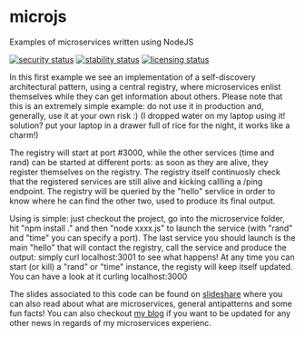 # microjs
Examples of microservices written using NodeJS


[![security status](https://qa.meterian.io/badge/pb/7c6196f9-2f53-44fa-bdd2-2bb986e5b034/security)](https://qa.meterian.io/projects/?pid=7c6196f9-2f53-44fa-bdd2-2bb986e5b034) [![stability status](https://qa.meterian.io/badge/pb/7c6196f9-2f53-44fa-bdd2-2bb986e5b034/stability)](https://qa.meterian.io/projects/?pid=7c6196f9-2f53-44fa-bdd2-2bb986e5b034) [![licensing status](https://qa.meterian.io/badge/pb/7c6196f9-2f53-44fa-bdd2-2bb986e5b034/licensing)](https://qa.meterian.io/projects/?pid=7c6196f9-2f53-44fa-bdd2-2bb986e5b034)

In this first example we see an implementation of a self-discovery architectural pattern, using a central registry, where microservices enlist themselves while they can get information about others. Please note that this is an extremely simple example: do not use it in production and, generally, use it at your own risk :) (I dropped water on my laptop using it! solution? put your laptop in a drawer full of rice for the night, it works like a charm!)

The registry will start at port #3000, while the other services (time and rand) can be started at different ports: as soon as they are alive, they register themselves on the registry. The registry itself continuosly check that the registered services are still alive and kicking callling a /ping endpoint. The registry will be queried by the "hello" servlice in order to know where he can find the other two, used to produce its final output.

Using is simple: just checkout the project, go into the microservice folder, hit "npm install ." and then "node xxxx.js" to launch the service (with "rand" and "time" you can specify a port). The last service you should launch is the main "hello" that will contact the registry, call the service and produce the output: simply curl localhost:3001 to see what happens! At any time you can start (or kill) a "rand" or "time" instance, the registy will keep itself updated. You can have a look at it curling localhost:3000

The slides associated to this code can be found on [slideshare](http://www.slideshare.net/bbossola/microservices-the-lean-way-61903873) where you can also read about what are microservices, general antipatterns and some fun facts! You can also checkout [my blog](https://bbossola.wordpress.com/category/microservices/) if you want to be updated for any other news in regards of my microservices experienc.

